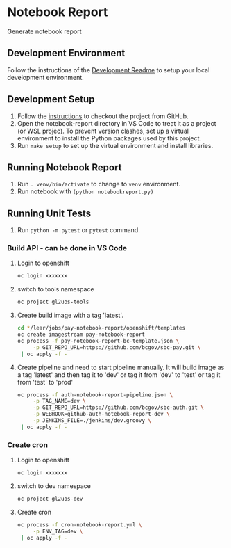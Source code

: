 # Notebook Report

Generate notebook report

## Development Environment

Follow the instructions of the [Development Readme](https://github.com/bcgov/entity/blob/master/docs/development.md)
to setup your local development environment.

## Development Setup

1. Follow the [instructions](https://github.com/bcgov/entity/blob/master/docs/setup-forking-workflow.md) to checkout the project from GitHub.
2. Open the notebook-report directory in VS Code to treat it as a project (or WSL projec). To prevent version clashes, set up a virtual environment to install the Python packages used by this project.
3. Run `make setup` to set up the virtual environment and install libraries.

## Running Notebook Report

1. Run `. venv/bin/activate` to change to `venv` environment.
2. Run notebook with `(python notebookreport.py)`

## Running Unit Tests

1. Run `python -m pytest` or `pytest` command.

### Build API - can be done in VS Code

1. Login to openshift

   ```sh
   oc login xxxxxxx
   ```

2. switch to tools namespace

   ```sh
   oc project gl2uos-tools
   ```

3. Create build image with a tag 'latest'.

   ```sh
   cd */lear/jobs/pay-notebook-report/openshift/templates
   oc create imagestream pay-notebook-report
   oc process -f pay-notebook-report-bc-template.json \
        -p GIT_REPO_URL=https://github.com/bcgov/sbc-pay.git \
    | oc apply -f -
   ```

4. Create pipeline and need to start pipeline manually.
   It will build image as a tag 'latest' and then tag it to 'dev'
   or tag it from 'dev' to 'test'
   or tag it from 'test' to 'prod'

   ```sh
   oc process -f auth-notebook-report-pipeline.json \
        -p TAG_NAME=dev \
        -p GIT_REPO_URL=https://github.com/bcgov/sbc-auth.git \
        -p WEBHOOK=github-auth-notebook-report-dev \
        -p JENKINS_FILE=./jenkins/dev.groovy \
    | oc apply -f -
   ```

### Create cron

1. Login to openshift

   ```sh
   oc login xxxxxxx
   ```

2. switch to dev namespace

   ```sh
   oc project gl2uos-dev
   ```

3. Create cron

   ```sh
   oc process -f cron-notebook-report.yml \
        -p ENV_TAG=dev \
    | oc apply -f -
   ```
